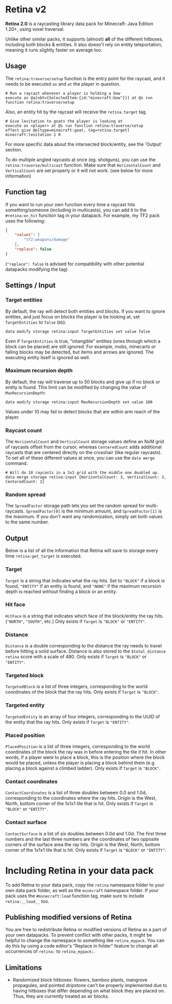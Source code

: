 # Retina v2
 
**Retina 2.0** is a raycasting library data pack for Minecraft: Java Edition 1.20+, using voxel traversal. 

Unlike other similar packs, it supports (almost) **all** of the different hitboxes, including both blocks & entities. It also doesn't rely on entity teleportation, meaning it runs slightly faster on average too.

## Usage

The `retina:traverse/setup` function is the entry point for the raycast, and it needs to be executed `as` and `at` the player in question.
```mcfunction
# Run a raycast whenever a player is holding a bow
execute as @a[nbt={SelectedItem:{id:"minecraft:bow"}}] at @s run function retina:traverse/setup
```
Also, an entity hit by the raycast will receive the `retina.target` tag.
```mcfunction
# Give levitation to goats the player is looking at
execute as <player> at @s run function retina:traverse/setup
effect give @e[type=minecraft:goat, tag=retina.target] minecraft:levitation 1 0
```
For more specific data about the intersected block/entity, see the 'Output' section.

To do multiple angled raycasts at once (eg. shotguns), you can use the `retina:traverse/multicast` function. Make sure that `HorizontalCount` and `VerticalCount` are set properly or it will not work. (see below for more information)

## Function tag

If you want to run your own function every time a raycast hits something/someone (including in multicasts), you can add it to the `#retina:on_hit` function tag in your datapack. For example, my TF2 pack uses the following:
```json
{
    "values": [
        "tf2:weapons/damage"
    ],
    "replace": false
}
```
(`"replace": false` is advised for compatibility with other potential datapacks modifying the tag)

## Settings / Input

### Target entities

By default, the ray will detect both entities and blocks. If you want to ignore entities, and just focus on blocks the player is be looking at, set `TargetEntities` to `false` (`0b`):

```mcfunction
data modify storage retina:input TargetEntities set value false
```

Even if `TargetEntities` is true, "intangible" entities (ones through which a block can be placed) are still ignored. For example, mobs, minecarts or falling blocks may be detected, but items and arrows are ignored. The executing entity itself is ignored as well.

### Maximum recursion depth

By default, the ray will traverse up to 50 blocks and give up if no block or entity is found. This limit can be modified by changing the value of `MaxRecursionDepth`:

```mcfunction
data modify storage retina:input MaxRecursionDepth set value 100
```

Values under 10 may fail to detect blocks that are within arm reach of the player.

### Raycast count

The `HorizontalCount` and `VerticalCount` storage values define an NxM grid of raycasts offset from the cursor, whereas `CenteredCount` adds additional raycasts that are centered directly on the crosshair (like regular raycasts).
To set all of these different values at once, you can use the `data merge` command.

```mcfunction
# Will do 10 raycasts in a 3x3 grid with the middle one doubled up.
data merge storage retina:input {HorizontalCount: 3, VerticalCount: 3, CenteredCount: 1}
```

### Random spread

The `SpreadFactor` storage path lets you set the random spread for multi-raycasts. `SpreadFactor[0]` is the minimum amount, and `SpreadFactor[1]` is the maximum.
If you don't want any randomization, simply set both values to the same number.

## Output

Below is a list of all the information that Retina will save to storage every time `retina:get_target` is executed.

### Target

`Target` is a string that indicates what the ray hits. Set to `"BLOCK"` if a block is found, `"ENTITY"` if an entity is found, and `"NONE"` if the maximum recursion depth is reached without finding a block or an entity.

### Hit face

`HitFace` is a string that indicates which face of the block/entity the ray hits. (`"NORTH"`, `"SOUTH"`, etc.)
Only exists if `Target` is `"BLOCK"` or `"ENTITY"`.

### Distance

`Distance` is a double corresponding to the distance the ray needs to travel before hitting a solid surface. Distance is also stored to the `$total_distance retina` score with a scale of 480.
Only exists if `Target` is `"BLOCK"` or `"ENTITY"`.

### Targeted block

`TargetedBlock` is a list of three integers, corresponding to the world coordinates of the block that the ray hits.
Only exists if `Target` is `"BLOCK"`.

### Targeted entity

`TargetedEntity` is an array of four integers, corresponding to the UUID of the entity that the ray hits.
Only exists if `Target` is `"ENTITY"`.

### Placed position

`PlacedPosition` is a list of three integers, corresponding to the world coordinates of the block the ray was in before entering the tile it hit. In other words, if a player were to place a block, this is the position where the block would be placed, unless the player is placing a block behind them (e.g. placing a block against a climbed ladder).
Only exists if `Target` is `"BLOCK"`.

### Contact coordinates

`ContactCoordinates` is a list of three doubles between 0.0 and 1.0d, corresponding to the coordinates where the ray hits. Origin is the West, North, bottom corner of the 1x1x1 tile that is hit.
Only exists if `Target` is `"BLOCK"` or `"ENTITY"`.

### Contact surface

`ContactSurface` is a list of six doubles between 0.0d and 1.0d. The first three numbers and the last three numbers are the coordinates of two opposite corners of the surface area the ray hits. Origin is the West, North, bottom corner of the 1x1x1 tile that is hit.
Only exists if `Target` is `"BLOCK"` or `"ENTITY"`.


# Including Retina in your data pack

To add Retina to your data pack, copy the `retina` namespace folder to your own data pack folder, as well as the `minecraft` namespace folder. If your pack uses the `#minecraft:load` function tag, make sure to include `retina:__load__` too. 

## Publishing modified versions of Retina

You are free to redistribute Retina or modified versions of Retina as a part of your own datapacks. To prevent conflict with other packs, it might be helpful to change the namespace to something like `retina_mypack`. You can do this by using a code editor's "Replace in folder" feature to change all occurrences of `retina:` to `retina_mypack:`.

## Limitations

- Randomized block hitboxes: flowers, bamboo plants, mangrove propagules, and pointed dripstone can't be properly implemented due to having hitboxes that differ depending on what block they are placed on. Thus, they are currently treated as air blocks.


